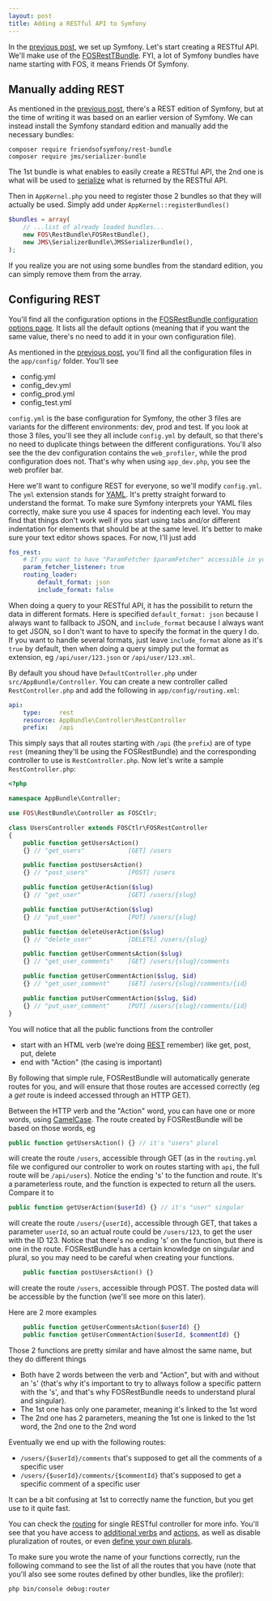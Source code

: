 ```yaml
---
layout: post
title: Adding a RESTful API to Symfony
---
```


In the [previous post][prev], we set up Symfony. Let's start creating a RESTful API. We'll make use of the [FOSRestTBundle](http://symfony.com/doc/current/bundles/FOSRestBundle/index.html). FYI, a lot of Symfony bundles have name starting with FOS, it means Friends Of Symfony.

Manually adding REST
--------------------

As mentioned in the [previous post][prev], there's a REST edition of Symfony, but at the time of writing it was based on an earlier version of Symfony. We can instead install the Symfony standard edition and manually add the necessary bundles:

```
composer require friendsofsymfony/rest-bundle
composer require jms/serializer-bundle
```

The 1st bundle is what enables to easily create a RESTful API, the 2nd one is what will be used to [serialize](https://en.wikipedia.org/wiki/Serialization) what is returned by the RESTful API.

Then in `AppKernel.php` you need to register those 2 bundles so that they will actually be used. Simply add under `AppKernel::registerBundles()`

```php
$bundles = array(
    // ...list of already loaded bundles...
    new FOS\RestBundle\FOSRestBundle(),
    new JMS\SerializerBundle\JMSSerializerBundle(),
);
```

If you realize you are not using some bundles from the standard edition, you can simply remove them from the array.

Configuring REST
----------------

You'll find all the configuration options in the [FOSRestBundle configuration options page](http://symfony.com/doc/current/bundles/FOSRestBundle/configuration-reference.html). It lists all the default options (meaning that if you want the same value, there's no need to add it in your own configuration file).

As mentioned in the [previous post][prev], you'll find all the configuration files in the `app/config/` folder. You'll see

- config.yml
- config_dev.yml
- config_prod.yml
- config_test.yml

`config.yml` is the base configuration for Symfony, the other 3 files are variants for the different environments: dev, prod and test. If you look at those 3 files, you'll see they all include `config.yml` by default, so that there's no need to duplicate things between the different configurations. You'll also see the the dev configuration contains the `web_profiler`, while the prod configuration does not. That's why when using `app_dev.php`, you see the web profiler bar.

Here we'll want to configure REST for everyone, so we'll modify `config.yml`. The `yml` extension stands for [YAML](https://en.wikipedia.org/wiki/YAML). It's pretty straight forward to understand the format. To make sure Symfony interprets your YAML files correctly, make sure you use 4 spaces for indenting each level. You may find that things don't work well if you start using tabs and/or different indentation for elements that should be at the same level. It's better to make sure your text editor shows spaces. For now, I'll just add

```yaml
fos_rest:
    # If you want to have "ParamFetcher $paramFetcher" accessible in your function
    param_fetcher_listener: true
    routing_loader:
        default_format: json
        include_format: false
```

When doing a query to your RESTful API, it has the possibilit to return the data in different formats. Here is specified `default_format: json` because I always want to fallback to JSON, and `include_format` because I always want to get JSON, so I don't want to have to specify the format in the query I do. If you want to handle several formats, just leave `include_format` alone as it's `true` by default, then when doing a query simply put the format as extension, eg `/api/user/123.json` or `/api/user/123.xml`.

By default you shoud have `DefaultController.php` under `src/AppBundle/Controller`. You can create a new controller called `RestController.php` and add the following in `app/config/routing.xml`:

```yml
api:
    type:     rest
    resource: AppBundle\Controller\RestController
    prefix:   /api
```

This simply says that all routes starting with `/api` (the `prefix`) are of type `rest` (meaning they'll be using the FOSRestBundle) and the corresponding controller to use is `RestController.php`. Now let's write a sample `RestController.php`:

```php
<?php

namespace AppBundle\Controller;

use FOS\RestBundle\Controller as FOSCtlr;

class UsersController extends FOSCtlr\FOSRestController
{
    public function getUsersAction()
    {} // "get_users"            [GET] /users

    public function postUsersAction()
    {} // "post_users"           [POST] /users

    public function getUserAction($slug)
    {} // "get_user"             [GET] /users/{slug}

    public function putUserAction($slug)
    {} // "put_user"             [PUT] /users/{slug}

    public function deleteUserAction($slug)
    {} // "delete_user"          [DELETE] /users/{slug}

    public function getUserCommentsAction($slug)
    {} // "get_user_comments"    [GET] /users/{slug}/comments

    public function getUserCommentAction($slug, $id)
    {} // "get_user_comment"     [GET] /users/{slug}/comments/{id}

    public function putUserCommentAction($slug, $id)
    {} // "put_user_comment"     [PUT] /users/{slug}/comments/{id}
}
```

You will notice that all the public functions from the controller

- start with an HTML verb (we're doing [REST](https://en.wikipedia.org/wiki/Representational_state_transfer) remember) like get, post, put, delete
- end with "Action" (the casing is important)

By following that simple rule, FOSRestBundle will automatically generate routes for you, and will ensure that those routes are accessed correctly (eg a _get_ route is indeed accessed through an HTTP GET).

Between the HTTP verb and the "Action" word, you can have one or more words, using [CamelCase](https://en.wikipedia.org/wiki/CamelCase). The route created by FOSRestBundle will be based on those words, eg

```php
public function getUsersAction() {} // it's "users" plural
```

will create the route `/users`, accessible through GET (as in the `routing.yml` file we configured our controller to work on routes starting with `api`, the full route will be `/api/users`). Notice the ending 's' to the function and route. It's a parameterless route, and the function is expected to return all the users. Compare it to

```php
public function getUserAction($userId) {} // it's "user" singular
```

will create the route `/users/{userId}`, accessible through GET, that takes a parameter `userId`, so an actual route could be `/users/123`, to get the user with the ID 123. Notice that there's no ending 's' on the function, but there is one in the route. FOSRestBundle has a certain knowledge on singular and plural, so you may need to be careful when creating your functions.

```php
    public function postUsersAction() {}
```

will create the route `/users`, accessible through POST. The posted data will be accessible by the function (we'll see more on this later).

Here are 2 more examples

```php
    public function getUserCommentsAction($userId) {}
    public function getUserCommentAction($userId, $commentId) {}
```

Those 2 functions are pretty similar and have almost the same name, but they do different things

- Both have 2 words between the verb and "Action", but with and without an 's' (that's why it's important to try to allways follow a specific pattern with the 's', and that's why FOSRestBundle needs to understand plural and singular).
- The 1st one has only one parameter, meaning it's linked to the 1st word
- The 2nd one has 2 parameters, meaning the 1st one is linked to the 1st word, the 2nd one to the 2nd word

Eventually we end up with the following routes:

- `/users/{$userId}/comments` that's supposed to get all the comments of a specific user
- `/users/{$userId}/comments/{$commentId}` that's supposed to get a specific comment of a specific user

It can be a bit confusing at 1st to correctly name the function, but you get use to it quite fast.

You can check the [routing](http://symfony.com/doc/current/bundles/FOSRestBundle/5-automatic-route-generation_single-restful-controller.html) for single RESTful controller for more info. You'll see that you have access to [additional verbs](http://symfony.com/doc/current/bundles/FOSRestBundle/5-automatic-route-generation_single-restful-controller.html#rest-actions) and [actions](http://symfony.com/doc/current/bundles/FOSRestBundle/5-automatic-route-generation_single-restful-controller.html#conventional-actions), as well as disable pluralization of routes, or even [define your own plurals](http://symfony.com/doc/current/bundles/FOSRestBundle/5-automatic-route-generation_single-restful-controller.html#changing-pluralization-in-generated-routes).

To make sure you wrote the name of your functions correctly, run the following command to see the list of all the routes that you have (note that you'll also see some routes defined by other bundles, like the profiler):
```
php bin/console debug:router
```

[prev]:/2016/07/01/setting-up-symfony.html